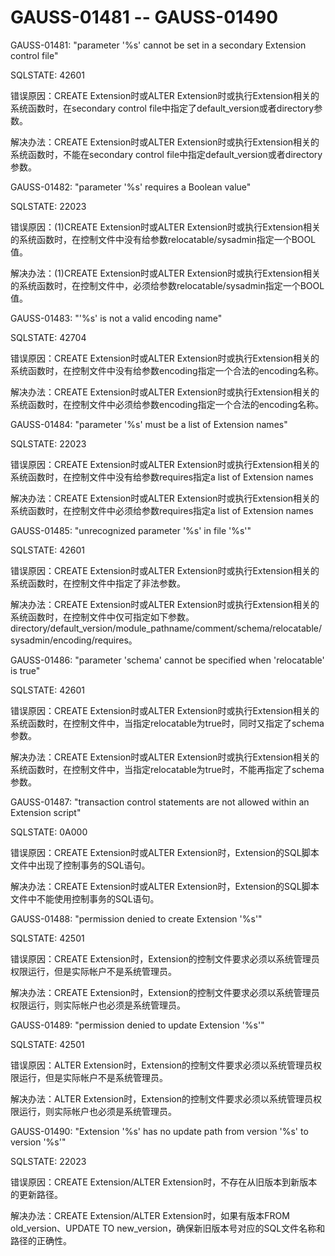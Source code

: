 # GAUSS-01481 -- GAUSS-01490

GAUSS-01481: "parameter '%s' cannot be set in a secondary Extension control file"

SQLSTATE: 42601

错误原因：CREATE Extension时或ALTER Extension时或执行Extension相关的系统函数时，在secondary control file中指定了default\_version或者directory参数。

解决办法：CREATE Extension时或ALTER Extension时或执行Extension相关的系统函数时，不能在secondary control file中指定default\_version或者directory参数。

GAUSS-01482: "parameter '%s' requires a Boolean value"

SQLSTATE: 22023

错误原因：\(1\)CREATE Extension时或ALTER Extension时或执行Extension相关的系统函数时，在控制文件中没有给参数relocatable/sysadmin指定一个BOOL值。

解决办法：\(1\)CREATE Extension时或ALTER Extension时或执行Extension相关的系统函数时，在控制文件中，必须给参数relocatable/sysadmin指定一个BOOL值。

GAUSS-01483: "'%s' is not a valid encoding name"

SQLSTATE: 42704

错误原因：CREATE Extension时或ALTER Extension时或执行Extension相关的系统函数时，在控制文件中没有给参数encoding指定一个合法的encoding名称。

解决办法：CREATE Extension时或ALTER Extension时或执行Extension相关的系统函数时，在控制文件中必须给参数encoding指定一个合法的encoding名称。

GAUSS-01484: "parameter '%s' must be a list of Extension names"

SQLSTATE: 22023

错误原因：CREATE Extension时或ALTER Extension时或执行Extension相关的系统函数时，在控制文件中没有给参数requires指定a list of Extension names

解决办法：CREATE Extension时或ALTER Extension时或执行Extension相关的系统函数时，在控制文件中必须给参数requires指定a list of Extension names

GAUSS-01485: "unrecognized parameter '%s' in file '%s'"

SQLSTATE: 42601

错误原因：CREATE Extension时或ALTER Extension时或执行Extension相关的系统函数时，在控制文件中指定了非法参数。

解决办法：CREATE Extension时或ALTER Extension时或执行Extension相关的系统函数时，在控制文件中仅可指定如下参数。directory/default\_version/module\_pathname/comment/schema/relocatable/sysadmin/encoding/requires。

GAUSS-01486: "parameter 'schema' cannot be specified when 'relocatable' is true"

SQLSTATE: 42601

错误原因：CREATE Extension时或ALTER Extension时或执行Extension相关的系统函数时，在控制文件中，当指定relocatable为true时，同时又指定了schema参数。

解决办法：CREATE Extension时或ALTER Extension时或执行Extension相关的系统函数时，在控制文件中，当指定relocatable为true时，不能再指定了schema参数。

GAUSS-01487: "transaction control statements are not allowed within an Extension script"

SQLSTATE: 0A000

错误原因：CREATE Extension时或ALTER Extension时，Extension的SQL脚本文件中出现了控制事务的SQL语句。

解决办法：CREATE Extension时或ALTER Extension时，Extension的SQL脚本文件中不能使用控制事务的SQL语句。

GAUSS-01488: "permission denied to create Extension '%s'"

SQLSTATE: 42501

错误原因：CREATE Extension时，Extension的控制文件要求必须以系统管理员权限运行，但是实际帐户不是系统管理员。

解决办法：CREATE Extension时，Extension的控制文件要求必须以系统管理员权限运行，则实际帐户也必须是系统管理员。

GAUSS-01489: "permission denied to update Extension '%s'"

SQLSTATE: 42501

错误原因：ALTER Extension时，Extension的控制文件要求必须以系统管理员权限运行，但是实际帐户不是系统管理员。

解决办法：ALTER Extension时，Extension的控制文件要求必须以系统管理员权限运行，则实际帐户也必须是系统管理员。

GAUSS-01490: "Extension '%s' has no update path from version '%s' to version '%s'"

SQLSTATE: 22023

错误原因：CREATE Extension/ALTER Extension时，不存在从旧版本到新版本的更新路径。

解决办法：CREATE Extension/ALTER Extension时，如果有版本FROM old\_version、UPDATE TO new\_version，确保新旧版本号对应的SQL文件名称和路径的正确性。


